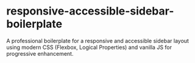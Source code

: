 # responsive-accessible-sidebar-boilerplate
A professional boilerplate for a responsive and accessible sidebar layout using modern CSS (Flexbox, Logical Properties) and vanilla JS for progressive enhancement.
